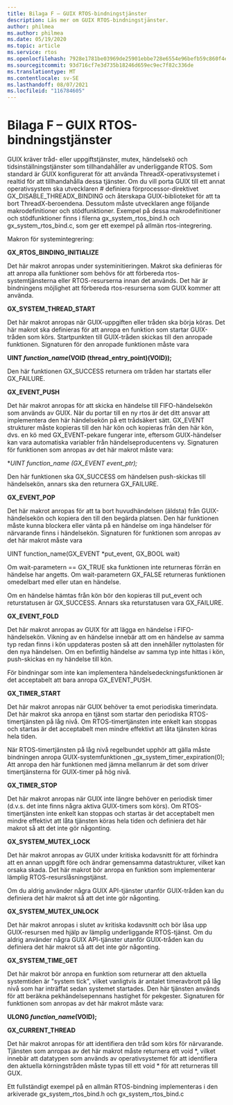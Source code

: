 ```yaml
---
title: Bilaga F – GUIX RTOS-bindningstjänster
description: Läs mer om GUIX RTOS-bindningstjänster.
author: philmea
ms.author: philmea
ms.date: 05/19/2020
ms.topic: article
ms.service: rtos
ms.openlocfilehash: 7928e1781be03969de25901ebbe728e6554e96befb59c860f4ea53663c28932d
ms.sourcegitcommit: 93d716cf7e3d735b18246d659ec9ec7f82c336de
ms.translationtype: MT
ms.contentlocale: sv-SE
ms.lasthandoff: 08/07/2021
ms.locfileid: "116784605"
---
```

# <a name="appendix-f---guix-rtos-binding-services"></a>Bilaga F – GUIX RTOS-bindningstjänster

GUIX kräver tråd- eller uppgiftstjänster, mutex, händelsekö och tidsinställningstjänster som tillhandahåller av underliggande RTOS. Som standard är GUIX konfigurerat för att använda ThreadX-operativsystemet i realtid för att tillhandahålla dessa tjänster. Om du vill porta GUIX till ett annat operativsystem ska utvecklaren # definiera förprocessor-direktivet GX_DISABLE_THREADX_BINDING och återskapa GUIX-biblioteket för att ta bort ThreadX-beroendena. Dessutom måste utvecklaren ange följande makrodefinitioner och stödfunktioner. Exempel på dessa makrodefinitioner och stödfunktioner finns i filerna gx_system_rtos_bind.h och gx_system_rtos_bind.c, som ger ett exempel på allmän rtos-integrering.

Makron för systemintegrering:

**GX_RTOS_BINDING_INITIALIZE**

Det här makrot anropas under systeminitieringen. Makrot ska definieras för att anropa alla funktioner som behövs för att förbereda rtos-systemtjänsterna eller RTOS-resurserna innan det används. Det här är bindningens möjlighet att förbereda rtos-resurserna som GUIX kommer att använda.

**GX_SYSTEM_THREAD_START**

Det här makrot anropas när GUIX-uppgiften eller tråden ska börja köras. Det här makrot ska definieras för att anropa en funktion som startar GUIX-tråden som körs. Startpunkten till GUIX-tråden skickas till den anropade funktionen. Signaturen för den anropade funktionen måste vara

**UINT *function_name*(VOID (thread_entry_point)(VOID));**

Den här funktionen GX_SUCCESS returnera om tråden har startats eller GX_FAILURE.

**GX_EVENT_PUSH**

Det här makrot anropas för att skicka en händelse till FIFO-händelsekön som används av GUIX. När du portar till en ny rtos är det ditt ansvar att implementera den här händelsekön på ett trådsäkert sätt. GX_EVENT strukturer måste kopieras till den här kön och kopieras från den här kön, dvs. en kö med GX_EVENT-pekare fungerar inte, eftersom GUIX-händelser kan vara automatiska variabler från händelseproducentens vy. Signaturen för funktionen som anropas av det här makrot måste vara:

**UINT *function_name* (GX_EVENT *event_ptr);**

Den här funktionen ska GX_SUCCESS om händelsen push-skickas till händelsekön, annars ska den returnera GX_FAILURE.

**GX_EVENT_POP**

Det här makrot anropas för att ta bort huvudhändelsen (äldsta) från GUIX-händelsekön och kopiera den till den begärda platsen. Den här funktionen måste kunna blockera eller vänta på en händelse om inga händelser för närvarande finns i händelsekön. Signaturen för funktionen som anropas av det här makrot måste vara

UINT function_name(GX_EVENT *put_event, GX_BOOL wait)

Om wait-parametern == GX_TRUE ska funktionen inte returneras förrän en händelse har angetts. Om wait-parametern GX_FALSE returneras funktionen omedelbart med eller utan en händelse.

Om en händelse hämtas från kön bör den kopieras till put_event och returstatusen är GX_SUCCESS. Annars ska returstatusen vara GX_FAILURE.

**GX_EVENT_FOLD**

Det här makrot anropas av GUIX för att lägga en händelse i FIFO-händelsekön. Vikning av en händelse innebär att om en händelse av samma typ redan finns i kön uppdateras posten så att den innehåller nyttolasten för den nya händelsen. Om en befintlig händelse av samma typ inte hittas i kön, push-skickas en ny händelse till kön. 

För bindningar som inte kan implementera händelsedeckningsfunktionen är det acceptabelt att bara anropa GX_EVENT_PUSH.

**GX_TIMER_START**

Det här makrot anropas när GUIX behöver ta emot periodiska timerindata. Det här makrot ska anropa en tjänst som startar den periodiska RTOS-timertjänsten på låg nivå. Om RTOS-timertjänsten inte enkelt kan stoppas och startas är det acceptabelt men mindre effektivt att låta tjänsten köras hela tiden.

När RTOS-timertjänsten på låg nivå regelbundet upphör att gälla måste bindningen anropa GUIX-systemfunktionen _gx_system_timer_expiration(0); Att anropa den här funktionen med jämna mellanrum är det som driver timertjänsterna för GUIX-timer på hög nivå.

**GX_TIMER_STOP**

Det här makrot anropas när GUIX inte längre behöver en periodisk timer (d.v.s. det inte finns några aktiva GUIX-timers som körs). Om RTOS-timertjänsten inte enkelt kan stoppas och startas är det acceptabelt men mindre effektivt att låta tjänsten köras hela tiden och definiera det här makrot så att det inte gör någonting.

**GX_SYSTEM_MUTEX_LOCK**

Det här makrot anropas av GUIX under kritiska kodavsnitt för att förhindra att en annan uppgift före och ändrar gemensamma datastrukturer, vilket kan orsaka skada. Det här makrot bör anropa en funktion som implementerar lämplig RTOS-resurslåsningstjänst.

Om du aldrig använder några GUIX API-tjänster utanför GUIX-tråden kan du definiera det här makrot så att det inte gör någonting.

**GX_SYSTEM_MUTEX_UNLOCK**

Det här makrot anropas i slutet av kritiska kodavsnitt och bör låsa upp GUIX-resursen med hjälp av lämplig underliggande RTOS-tjänst. Om du aldrig använder några GUIX API-tjänster utanför GUIX-tråden kan du definiera det här makrot så att det inte gör någonting.

**GX_SYSTEM_TIME_GET**

Det här makrot bör anropa en funktion som returnerar att den aktuella systemtiden är "system tick", vilket vanligtvis är antalet timeravbrott på låg nivå som har inträffat sedan systemet startades. Den här tjänsten används för att beräkna pekhändelsepennans hastighet för pekgester. Signaturen för funktionen som anropas av det här makrot måste vara:

**ULONG *function_name*(VOID);**

**GX_CURRENT_THREAD**

Det här makrot anropas för att identifiera den tråd som körs för närvarande. Tjänsten som anropas av det här makrot måste returnera ett void *, vilket innebär att datatypen som används av operativsystemet för att identifiera den aktuella körningstråden måste typas till ett void * för att returneras till GUX.

Ett fullständigt exempel på en allmän RTOS-bindning implementeras i den arkiverade gx_system_rtos_bind.h och gx_system_rtos_bind.c